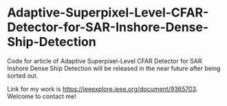 # Adaptive-Superpixel-Level-CFAR-Detector-for-SAR-Inshore-Dense-Ship-Detection
Code for article of Adaptive Superpixel-Level CFAR Detector for SAR Inshore Dense Ship Detection will be released in the near future after being sorted out.

Link for my work is https://ieeexplore.ieee.org/document/9365703. 
Welcome to contact me!
